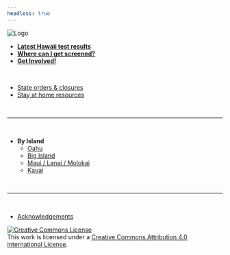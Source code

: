 ```yaml
---
headless: true
---
```


![Logo](/img/logo.png)

- [**Latest Hawaii test results**](https://hawaiicovid19.com)
- [**Where can I get screened?**](#covid-19-screening)
- [**Get Involved!**](#get-involved--how-can-i-help)
  
  
<br/>

- [State orders & closures](#state-level-closures-and-orders)
- [Stay at home resources](#stay-at-home-resources-self-isolation)
<br />

---

<br/>

- **By Island**
    - [Oahu](#oahu-1)
    - [Big Island](#big-island-1)
    - [Maui / Lanai / Molokai](#maui--lanaʻi--molokaʻi)
    - [Kauai](#kauaʻi)

<br/>

---

<br/>

- [Acknowledgements](https://docs.google.com/document/d/1IKysf9nsbLHLRM5-yQ3YxKJA4eVS3uLePmlvfQnwF1w/edit?usp=sharing)

<a rel="license" href="http://creativecommons.org/licenses/by/4.0/"><img alt="Creative Commons License" style="border-width:0" src="https://i.creativecommons.org/l/by/4.0/80x15.png" /></a><br />This work is licensed under a <a rel="license" href="http://creativecommons.org/licenses/by/4.0/">Creative Commons Attribution 4.0 International License</a>.
